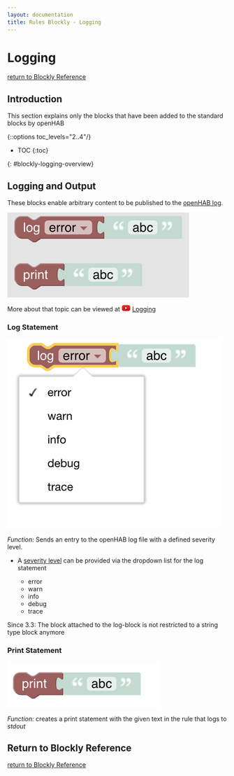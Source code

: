 ```yaml
---
layout: documentation
title: Rules Blockly - Logging
---
```

<!-- markdownlint-disable MD036 -->

# Logging

[return to Blockly Reference](index.html#logging)

## Introduction

This section explains only the blocks that have been added to the standard blocks by openHAB

{::options toc_levels="2..4"/}

- TOC
{:toc}

{: #blockly-logging-overview}

## Logging and Output

These blocks enable arbitrary content to be published to the [openHAB log](https://www.openhab.org/docs/administration/logging.html).

![logging-overview](../images/blockly/blockly-logging-overview.png)

More about that topic can be viewed at ![youtube](../images/blockly/youtube-logo-small.png) [Logging](https://youtu.be/EdllUlJ7p6k?t=670)

### Log Statement

![log-statement](../images/blockly/blockly-logging-log.png)

_Function:_ Sends an entry to the openHAB log file with a defined severity level.

- A [severity level](https://www.openhab.org/docs/administration/logging.html#defining-what-to-log) can be provided via the dropdown list for the log statement

  - error
  - warn
  - info
  - debug
  - trace

Since 3.3: The block attached to the log-block is not restricted to a string type block anymore

### Print Statement

![print-to-stdout](../images/blockly/blockly-logging-print.png)

_Function:_ creates a print statement with the given text in the rule that logs to _stdout_

## Return to Blockly Reference

[return to Blockly Reference](index.html#logging)
